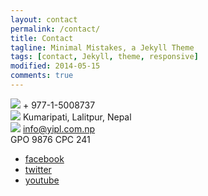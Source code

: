 ```yaml
---
layout: contact
permalink: /contact/
title: Contact
tagline: Minimal Mistakes, a Jekyll Theme
tags: [contact, Jekyll, theme, responsive]
modified: 2014-05-15
comments: true
---
```


<section class="contact-wrap">
<div class="contact-info layout">
<div class="contact-block"> 
<img src="../images/contact/telephone.png"/>
  + 977-1-5008737
</div>
<div class="contact-block"> 
<img src="../images/contact/location.png"/>
Kumaripati, Lalitpur,
Nepal
</div>
<div class="contact-block"> 
<img src="../images/contact/mail.png"/>
<a href="mailto:info@yipl.com.np">info@yipl.com.np</a><br/>
GPO 9876 CPC 241
</div>
</div>

<div class="social-links">
<ul>
<li class="facebook"><a href="#">facebook</a></li>
<li class="twitter"><a href="#">twitter</a></li>
<li class="youtube"><a href="#">youtube</a></li>
</div>

</section>


